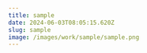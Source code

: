 ```yaml
---
title: sample
date: 2024-06-03T08:05:15.620Z
slug: sample
image: /images/work/sample/sample.png
---
```

![]()